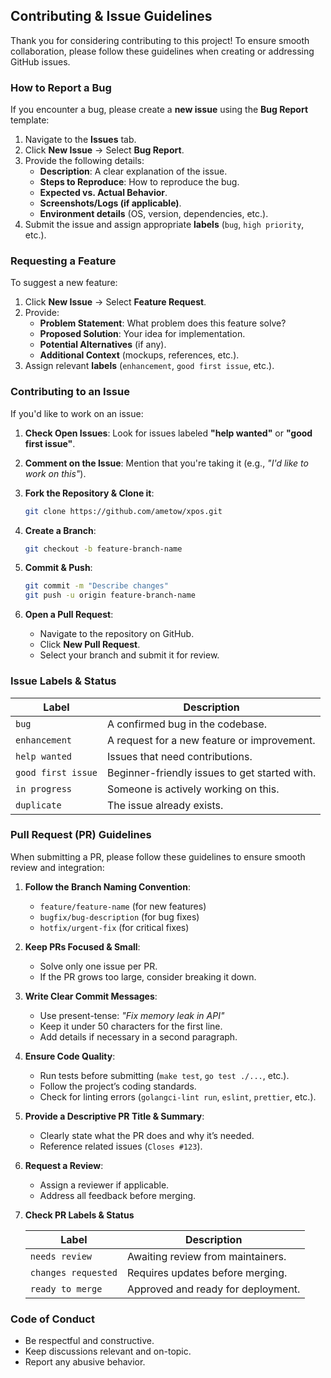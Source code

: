 ## **Contributing & Issue Guidelines**

Thank you for considering contributing to this project! To ensure smooth collaboration, please follow these guidelines when creating or addressing GitHub issues.

### **How to Report a Bug**

If you encounter a bug, please create a **new issue** using the **Bug Report** template:

1. Navigate to the **Issues** tab.
2. Click **New Issue** → Select **Bug Report**.
3. Provide the following details:
   - **Description**: A clear explanation of the issue.
   - **Steps to Reproduce**: How to reproduce the bug.
   - **Expected vs. Actual Behavior**.
   - **Screenshots/Logs (if applicable)**.
   - **Environment details** (OS, version, dependencies, etc.).
4. Submit the issue and assign appropriate **labels** (`bug`, `high priority`, etc.).

### **Requesting a Feature**

To suggest a new feature:

1. Click **New Issue** → Select **Feature Request**.
2. Provide:
   - **Problem Statement**: What problem does this feature solve?
   - **Proposed Solution**: Your idea for implementation.
   - **Potential Alternatives** (if any).
   - **Additional Context** (mockups, references, etc.).
3. Assign relevant **labels** (`enhancement`, `good first issue`, etc.).

### **Contributing to an Issue**

If you'd like to work on an issue:

1. **Check Open Issues**: Look for issues labeled **"help wanted"** or **"good first issue"**.
2. **Comment on the Issue**: Mention that you're taking it (e.g., _"I'd like to work on this"_).
3. **Fork the Repository & Clone it**:

   ```sh
   git clone https://github.com/ametow/xpos.git
   ```

4. **Create a Branch**:

   ```sh
   git checkout -b feature-branch-name
   ```

5. **Commit & Push**:

   ```sh
   git commit -m "Describe changes"
   git push -u origin feature-branch-name
   ```

6. **Open a Pull Request**:
   - Navigate to the repository on GitHub.
   - Click **New Pull Request**.
   - Select your branch and submit it for review.

### **Issue Labels & Status**

| Label | Description |
|--------|------------|
| `bug` | A confirmed bug in the codebase. |
| `enhancement` | A request for a new feature or improvement. |
| `help wanted` | Issues that need contributions. |
| `good first issue` | Beginner-friendly issues to get started with. |
| `in progress` | Someone is actively working on this. |
| `duplicate` | The issue already exists. |

### Pull Request (PR) Guidelines  

When submitting a PR, please follow these guidelines to ensure smooth review and integration:  

1. **Follow the Branch Naming Convention**:  
   - `feature/feature-name` (for new features)  
   - `bugfix/bug-description` (for bug fixes)  
   - `hotfix/urgent-fix` (for critical fixes)  

2. **Keep PRs Focused & Small**:  
   - Solve only one issue per PR.  
   - If the PR grows too large, consider breaking it down.  

3. **Write Clear Commit Messages**:  
   - Use present-tense: _"Fix memory leak in API"_  
   - Keep it under 50 characters for the first line.  
   - Add details if necessary in a second paragraph.  

4. **Ensure Code Quality**:  
   - Run tests before submitting (`make test`, `go test ./...`, etc.).  
   - Follow the project’s coding standards.  
   - Check for linting errors (`golangci-lint run`, `eslint`, `prettier`, etc.).  

5. **Provide a Descriptive PR Title & Summary**:  
   - Clearly state what the PR does and why it’s needed.  
   - Reference related issues (`Closes #123`).  

6. **Request a Review**:  
   - Assign a reviewer if applicable.  
   - Address all feedback before merging.  

7. **Check PR Labels & Status**  

   | Label | Description |  
   |--------|------------|  
   | `needs review` | Awaiting review from maintainers. |  
   | `changes requested` | Requires updates before merging. |  
   | `ready to merge` | Approved and ready for deployment. |  

### **Code of Conduct**

- Be respectful and constructive.
- Keep discussions relevant and on-topic.
- Report any abusive behavior.
